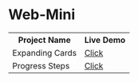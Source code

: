 <h1> Web-Mini </h1>

<table>
    <tr>
      <th>Project Name</th>
      <th>Live Demo</th>
    </tr>
    <tr>
        <td>Expanding Cards</td>
        <td><a href="https://expandingcards.netlify.app/">Click</a></td>
    </tr>
    <tr>
        <td>Progress Steps</td>
        <td><a href="https://gifted-mirzakhani-5d5343.netlify.app/">Click</a></td>
    </tr>
</table>
                               
